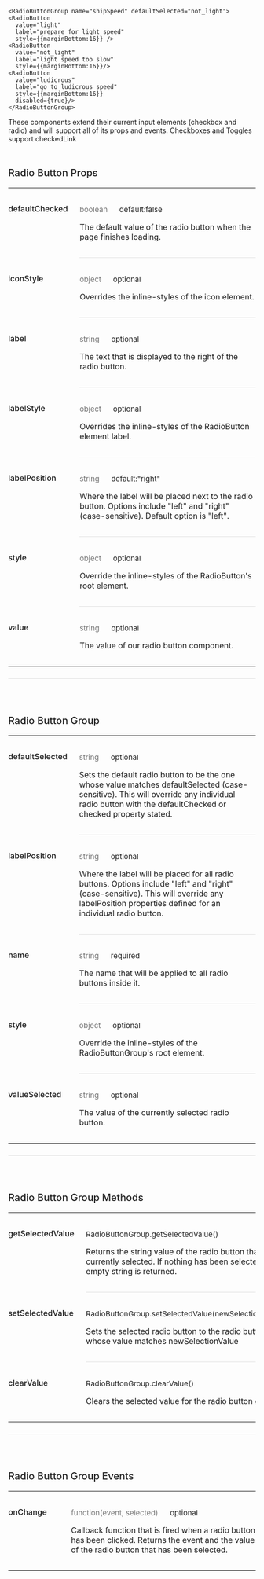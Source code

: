 ```
<RadioButtonGroup name="shipSpeed" defaultSelected="not_light">
<RadioButton
  value="light"
  label="prepare for light speed"
  style={{marginBottom:16}} />
<RadioButton
  value="not_light"
  label="light speed too slow"
  style={{marginBottom:16}}/>
<RadioButton
  value="ludicrous"
  label="go to ludicrous speed"
  style={{marginBottom:16}}
  disabled={true}/>
</RadioButtonGroup>
```

These components extend their current input elements (checkbox and radio) and will support all of its props and events. Checkboxes and Toggles support checkedLink

<div data-reactid=".0.$=12:0.0.0.1.2.$1.0.1:3"><div style="font-size:15px;letter-spacing:0px;font-weight:400;line-height:24px;padding-top:0px;margin-bottom:13px;color:rgba(0, 0, 0, 0.87);width:100%;box-sizing:border-box;border-top:none;margin-top:0px;" data-reactid=".0.$=12:0.0.0.1.2.$1.0.1:3.$0"><h3 style="font-size:20px;line-height:28px;padding-top:19px;margin-bottom:13px;letter-spacing:0px;font-weight:500;color:rgba(0, 0, 0, 0.87);box-sizing:border-box;" data-reactid=".0.$=12:0.0.0.1.2.$1.0.1:3.$0.0">Radio Button Props</h3><table style="border-collapse:collapse;border-spacing:0px;box-sizing:border-box;" data-reactid=".0.$=12:0.0.0.1.2.$1.0.1:3.$0.1"><tbody data-reactid=".0.$=12:0.0.0.1.2.$1.0.1:3.$0.1.0"><tr data-reactid=".0.$=12:0.0.0.1.2.$1.0.1:3.$0.1.0.$0"><td style="padding: 32px 24px 32px 0px; vertical-align: top; position: inherit; font-weight: 500; box-sizing: border-box; min-width: 128px;" data-reactid=".0.$=12:0.0.0.1.2.$1.0.1:3.$0.1.0.$0.0">defaultChecked</td><td style="padding: 32px 0px; vertical-align: top; width: 100%; border-bottom-style: solid; border-bottom-width: 1px; border-bottom-color: rgb(224, 224, 224); box-sizing: border-box;" data-reactid=".0.$=12:0.0.0.1.2.$1.0.1:3.$0.1.0.$0.1"><p style="margin:0px;font-size:15px;letter-spacing:0px;font-weight:400;line-height:24px;padding-top:0px;margin-bottom:13px;color:rgba(0, 0, 0, 0.87);width:100%;box-sizing:border-box;" data-reactid=".0.$=12:0.0.0.1.2.$1.0.1:3.$0.1.0.$0.1.0"><span style="color:rgba(0, 0, 0, 0.54);padding-right:24px;box-sizing:border-box;" data-reactid=".0.$=12:0.0.0.1.2.$1.0.1:3.$0.1.0.$0.1.0.0">boolean</span><span data-reactid=".0.$=12:0.0.0.1.2.$1.0.1:3.$0.1.0.$0.1.0.1">default:false</span></p><p style="margin:0px;box-sizing:border-box;" data-reactid=".0.$=12:0.0.0.1.2.$1.0.1:3.$0.1.0.$0.1.1">The default value of the radio button when the page finishes loading.</p></td></tr><tr data-reactid=".0.$=12:0.0.0.1.2.$1.0.1:3.$0.1.0.$1"><td style="padding: 32px 24px 32px 0px; vertical-align: top; position: inherit; font-weight: 500; box-sizing: border-box; min-width: 128px;" data-reactid=".0.$=12:0.0.0.1.2.$1.0.1:3.$0.1.0.$1.0">iconStyle</td><td style="padding: 32px 0px; vertical-align: top; width: 100%; border-bottom-style: solid; border-bottom-width: 1px; border-bottom-color: rgb(224, 224, 224); box-sizing: border-box;" data-reactid=".0.$=12:0.0.0.1.2.$1.0.1:3.$0.1.0.$1.1"><p style="margin:0px;font-size:15px;letter-spacing:0px;font-weight:400;line-height:24px;padding-top:0px;margin-bottom:13px;color:rgba(0, 0, 0, 0.87);width:100%;box-sizing:border-box;" data-reactid=".0.$=12:0.0.0.1.2.$1.0.1:3.$0.1.0.$1.1.0"><span style="color:rgba(0, 0, 0, 0.54);padding-right:24px;box-sizing:border-box;" data-reactid=".0.$=12:0.0.0.1.2.$1.0.1:3.$0.1.0.$1.1.0.0">object</span><span data-reactid=".0.$=12:0.0.0.1.2.$1.0.1:3.$0.1.0.$1.1.0.1">optional</span></p><p style="margin:0px;box-sizing:border-box;" data-reactid=".0.$=12:0.0.0.1.2.$1.0.1:3.$0.1.0.$1.1.1">Overrides the inline-styles of the icon element.</p></td></tr><tr data-reactid=".0.$=12:0.0.0.1.2.$1.0.1:3.$0.1.0.$2"><td style="padding: 32px 24px 32px 0px; vertical-align: top; position: inherit; font-weight: 500; box-sizing: border-box; min-width: 128px;" data-reactid=".0.$=12:0.0.0.1.2.$1.0.1:3.$0.1.0.$2.0">label</td><td style="padding: 32px 0px; vertical-align: top; width: 100%; border-bottom-style: solid; border-bottom-width: 1px; border-bottom-color: rgb(224, 224, 224); box-sizing: border-box;" data-reactid=".0.$=12:0.0.0.1.2.$1.0.1:3.$0.1.0.$2.1"><p style="margin:0px;font-size:15px;letter-spacing:0px;font-weight:400;line-height:24px;padding-top:0px;margin-bottom:13px;color:rgba(0, 0, 0, 0.87);width:100%;box-sizing:border-box;" data-reactid=".0.$=12:0.0.0.1.2.$1.0.1:3.$0.1.0.$2.1.0"><span style="color:rgba(0, 0, 0, 0.54);padding-right:24px;box-sizing:border-box;" data-reactid=".0.$=12:0.0.0.1.2.$1.0.1:3.$0.1.0.$2.1.0.0">string</span><span data-reactid=".0.$=12:0.0.0.1.2.$1.0.1:3.$0.1.0.$2.1.0.1">optional</span></p><p style="margin:0px;box-sizing:border-box;" data-reactid=".0.$=12:0.0.0.1.2.$1.0.1:3.$0.1.0.$2.1.1">The text that is displayed to the right of the radio button.</p></td></tr><tr data-reactid=".0.$=12:0.0.0.1.2.$1.0.1:3.$0.1.0.$3"><td style="padding: 32px 24px 32px 0px; vertical-align: top; position: inherit; font-weight: 500; box-sizing: border-box; min-width: 128px;" data-reactid=".0.$=12:0.0.0.1.2.$1.0.1:3.$0.1.0.$3.0">labelStyle</td><td style="padding: 32px 0px; vertical-align: top; width: 100%; border-bottom-style: solid; border-bottom-width: 1px; border-bottom-color: rgb(224, 224, 224); box-sizing: border-box;" data-reactid=".0.$=12:0.0.0.1.2.$1.0.1:3.$0.1.0.$3.1"><p style="margin:0px;font-size:15px;letter-spacing:0px;font-weight:400;line-height:24px;padding-top:0px;margin-bottom:13px;color:rgba(0, 0, 0, 0.87);width:100%;box-sizing:border-box;" data-reactid=".0.$=12:0.0.0.1.2.$1.0.1:3.$0.1.0.$3.1.0"><span style="color:rgba(0, 0, 0, 0.54);padding-right:24px;box-sizing:border-box;" data-reactid=".0.$=12:0.0.0.1.2.$1.0.1:3.$0.1.0.$3.1.0.0">object</span><span data-reactid=".0.$=12:0.0.0.1.2.$1.0.1:3.$0.1.0.$3.1.0.1">optional</span></p><p style="margin:0px;box-sizing:border-box;" data-reactid=".0.$=12:0.0.0.1.2.$1.0.1:3.$0.1.0.$3.1.1">Overrides the inline-styles of the RadioButton element label.</p></td></tr><tr data-reactid=".0.$=12:0.0.0.1.2.$1.0.1:3.$0.1.0.$4"><td style="padding: 32px 24px 32px 0px; vertical-align: top; position: inherit; font-weight: 500; box-sizing: border-box; min-width: 128px;" data-reactid=".0.$=12:0.0.0.1.2.$1.0.1:3.$0.1.0.$4.0">labelPosition</td><td style="padding: 32px 0px; vertical-align: top; width: 100%; border-bottom-style: solid; border-bottom-width: 1px; border-bottom-color: rgb(224, 224, 224); box-sizing: border-box;" data-reactid=".0.$=12:0.0.0.1.2.$1.0.1:3.$0.1.0.$4.1"><p style="margin:0px;font-size:15px;letter-spacing:0px;font-weight:400;line-height:24px;padding-top:0px;margin-bottom:13px;color:rgba(0, 0, 0, 0.87);width:100%;box-sizing:border-box;" data-reactid=".0.$=12:0.0.0.1.2.$1.0.1:3.$0.1.0.$4.1.0"><span style="color:rgba(0, 0, 0, 0.54);padding-right:24px;box-sizing:border-box;" data-reactid=".0.$=12:0.0.0.1.2.$1.0.1:3.$0.1.0.$4.1.0.0">string</span><span data-reactid=".0.$=12:0.0.0.1.2.$1.0.1:3.$0.1.0.$4.1.0.1">default:"right"</span></p><p style="margin:0px;box-sizing:border-box;" data-reactid=".0.$=12:0.0.0.1.2.$1.0.1:3.$0.1.0.$4.1.1">Where the label will be placed next to the radio button. Options include "left" and "right" (case-sensitive). Default option is "left".</p></td></tr><tr data-reactid=".0.$=12:0.0.0.1.2.$1.0.1:3.$0.1.0.$5"><td style="padding: 32px 24px 32px 0px; vertical-align: top; position: inherit; font-weight: 500; box-sizing: border-box; min-width: 128px;" data-reactid=".0.$=12:0.0.0.1.2.$1.0.1:3.$0.1.0.$5.0">style</td><td style="padding: 32px 0px; vertical-align: top; width: 100%; border-bottom-style: solid; border-bottom-width: 1px; border-bottom-color: rgb(224, 224, 224); box-sizing: border-box;" data-reactid=".0.$=12:0.0.0.1.2.$1.0.1:3.$0.1.0.$5.1"><p style="margin:0px;font-size:15px;letter-spacing:0px;font-weight:400;line-height:24px;padding-top:0px;margin-bottom:13px;color:rgba(0, 0, 0, 0.87);width:100%;box-sizing:border-box;" data-reactid=".0.$=12:0.0.0.1.2.$1.0.1:3.$0.1.0.$5.1.0"><span style="color:rgba(0, 0, 0, 0.54);padding-right:24px;box-sizing:border-box;" data-reactid=".0.$=12:0.0.0.1.2.$1.0.1:3.$0.1.0.$5.1.0.0">object</span><span data-reactid=".0.$=12:0.0.0.1.2.$1.0.1:3.$0.1.0.$5.1.0.1">optional</span></p><p style="margin:0px;box-sizing:border-box;" data-reactid=".0.$=12:0.0.0.1.2.$1.0.1:3.$0.1.0.$5.1.1">Override the inline-styles of the RadioButton's root element.</p></td></tr><tr data-reactid=".0.$=12:0.0.0.1.2.$1.0.1:3.$0.1.0.$6"><td style="padding: 32px 24px 32px 0px; vertical-align: top; position: inherit; font-weight: 500; box-sizing: border-box; min-width: 128px;" data-reactid=".0.$=12:0.0.0.1.2.$1.0.1:3.$0.1.0.$6.0">value</td><td style="padding: 32px 0px; vertical-align: top; width: 100%; border-bottom-style: none; box-sizing: border-box;" data-reactid=".0.$=12:0.0.0.1.2.$1.0.1:3.$0.1.0.$6.1"><p style="margin:0px;font-size:15px;letter-spacing:0px;font-weight:400;line-height:24px;padding-top:0px;margin-bottom:13px;color:rgba(0, 0, 0, 0.87);width:100%;box-sizing:border-box;" data-reactid=".0.$=12:0.0.0.1.2.$1.0.1:3.$0.1.0.$6.1.0"><span style="color:rgba(0, 0, 0, 0.54);padding-right:24px;box-sizing:border-box;" data-reactid=".0.$=12:0.0.0.1.2.$1.0.1:3.$0.1.0.$6.1.0.0">string</span><span data-reactid=".0.$=12:0.0.0.1.2.$1.0.1:3.$0.1.0.$6.1.0.1">optional</span></p><p style="margin:0px;box-sizing:border-box;" data-reactid=".0.$=12:0.0.0.1.2.$1.0.1:3.$0.1.0.$6.1.1">The value of our radio button component.</p></td></tr></tbody></table></div><div style="font-size:15px;letter-spacing:0px;font-weight:400;line-height:24px;padding-top:24px;margin-bottom:13px;color:rgba(0, 0, 0, 0.87);width:100%;box-sizing:border-box;border-top:solid 1px #e0e0e0;margin-top:24px;" data-reactid=".0.$=12:0.0.0.1.2.$1.0.1:3.$1"><h3 style="font-size:20px;line-height:28px;padding-top:19px;margin-bottom:13px;letter-spacing:0px;font-weight:500;color:rgba(0, 0, 0, 0.87);box-sizing:border-box;" data-reactid=".0.$=12:0.0.0.1.2.$1.0.1:3.$1.0">Radio Button Group</h3><table style="border-collapse:collapse;border-spacing:0px;box-sizing:border-box;" data-reactid=".0.$=12:0.0.0.1.2.$1.0.1:3.$1.1"><tbody data-reactid=".0.$=12:0.0.0.1.2.$1.0.1:3.$1.1.0"><tr data-reactid=".0.$=12:0.0.0.1.2.$1.0.1:3.$1.1.0.$0"><td style="padding: 32px 24px 32px 0px; vertical-align: top; position: inherit; font-weight: 500; box-sizing: border-box; min-width: 128px;" data-reactid=".0.$=12:0.0.0.1.2.$1.0.1:3.$1.1.0.$0.0">defaultSelected</td><td style="padding: 32px 0px; vertical-align: top; width: 100%; border-bottom-style: solid; border-bottom-width: 1px; border-bottom-color: rgb(224, 224, 224); box-sizing: border-box;" data-reactid=".0.$=12:0.0.0.1.2.$1.0.1:3.$1.1.0.$0.1"><p style="margin:0px;font-size:15px;letter-spacing:0px;font-weight:400;line-height:24px;padding-top:0px;margin-bottom:13px;color:rgba(0, 0, 0, 0.87);width:100%;box-sizing:border-box;" data-reactid=".0.$=12:0.0.0.1.2.$1.0.1:3.$1.1.0.$0.1.0"><span style="color:rgba(0, 0, 0, 0.54);padding-right:24px;box-sizing:border-box;" data-reactid=".0.$=12:0.0.0.1.2.$1.0.1:3.$1.1.0.$0.1.0.0">string</span><span data-reactid=".0.$=12:0.0.0.1.2.$1.0.1:3.$1.1.0.$0.1.0.1">optional</span></p><p style="margin:0px;box-sizing:border-box;" data-reactid=".0.$=12:0.0.0.1.2.$1.0.1:3.$1.1.0.$0.1.1">Sets the default radio button to be the one whose value matches defaultSelected (case-sensitive). This will override any individual radio button with the defaultChecked or checked property stated.</p></td></tr><tr data-reactid=".0.$=12:0.0.0.1.2.$1.0.1:3.$1.1.0.$1"><td style="padding: 32px 24px 32px 0px; vertical-align: top; position: inherit; font-weight: 500; box-sizing: border-box; min-width: 128px;" data-reactid=".0.$=12:0.0.0.1.2.$1.0.1:3.$1.1.0.$1.0">labelPosition</td><td style="padding: 32px 0px; vertical-align: top; width: 100%; border-bottom-style: solid; border-bottom-width: 1px; border-bottom-color: rgb(224, 224, 224); box-sizing: border-box;" data-reactid=".0.$=12:0.0.0.1.2.$1.0.1:3.$1.1.0.$1.1"><p style="margin:0px;font-size:15px;letter-spacing:0px;font-weight:400;line-height:24px;padding-top:0px;margin-bottom:13px;color:rgba(0, 0, 0, 0.87);width:100%;box-sizing:border-box;" data-reactid=".0.$=12:0.0.0.1.2.$1.0.1:3.$1.1.0.$1.1.0"><span style="color:rgba(0, 0, 0, 0.54);padding-right:24px;box-sizing:border-box;" data-reactid=".0.$=12:0.0.0.1.2.$1.0.1:3.$1.1.0.$1.1.0.0">string</span><span data-reactid=".0.$=12:0.0.0.1.2.$1.0.1:3.$1.1.0.$1.1.0.1">optional</span></p><p style="margin:0px;box-sizing:border-box;" data-reactid=".0.$=12:0.0.0.1.2.$1.0.1:3.$1.1.0.$1.1.1">Where the label will be placed for all radio buttons. Options include "left" and "right" (case-sensitive). This will override any labelPosition properties defined for an individual radio button.</p></td></tr><tr data-reactid=".0.$=12:0.0.0.1.2.$1.0.1:3.$1.1.0.$2"><td style="padding: 32px 24px 32px 0px; vertical-align: top; position: inherit; font-weight: 500; box-sizing: border-box; min-width: 128px;" data-reactid=".0.$=12:0.0.0.1.2.$1.0.1:3.$1.1.0.$2.0">name</td><td style="padding: 32px 0px; vertical-align: top; width: 100%; border-bottom-style: solid; border-bottom-width: 1px; border-bottom-color: rgb(224, 224, 224); box-sizing: border-box;" data-reactid=".0.$=12:0.0.0.1.2.$1.0.1:3.$1.1.0.$2.1"><p style="margin:0px;font-size:15px;letter-spacing:0px;font-weight:400;line-height:24px;padding-top:0px;margin-bottom:13px;color:rgba(0, 0, 0, 0.87);width:100%;box-sizing:border-box;" data-reactid=".0.$=12:0.0.0.1.2.$1.0.1:3.$1.1.0.$2.1.0"><span style="color:rgba(0, 0, 0, 0.54);padding-right:24px;box-sizing:border-box;" data-reactid=".0.$=12:0.0.0.1.2.$1.0.1:3.$1.1.0.$2.1.0.0">string</span><span data-reactid=".0.$=12:0.0.0.1.2.$1.0.1:3.$1.1.0.$2.1.0.1">required</span></p><p style="margin:0px;box-sizing:border-box;" data-reactid=".0.$=12:0.0.0.1.2.$1.0.1:3.$1.1.0.$2.1.1">The name that will be applied to all radio buttons inside it.</p></td></tr><tr data-reactid=".0.$=12:0.0.0.1.2.$1.0.1:3.$1.1.0.$3"><td style="padding: 32px 24px 32px 0px; vertical-align: top; position: inherit; font-weight: 500; box-sizing: border-box; min-width: 128px;" data-reactid=".0.$=12:0.0.0.1.2.$1.0.1:3.$1.1.0.$3.0">style</td><td style="padding: 32px 0px; vertical-align: top; width: 100%; border-bottom-style: solid; border-bottom-width: 1px; border-bottom-color: rgb(224, 224, 224); box-sizing: border-box;" data-reactid=".0.$=12:0.0.0.1.2.$1.0.1:3.$1.1.0.$3.1"><p style="margin:0px;font-size:15px;letter-spacing:0px;font-weight:400;line-height:24px;padding-top:0px;margin-bottom:13px;color:rgba(0, 0, 0, 0.87);width:100%;box-sizing:border-box;" data-reactid=".0.$=12:0.0.0.1.2.$1.0.1:3.$1.1.0.$3.1.0"><span style="color:rgba(0, 0, 0, 0.54);padding-right:24px;box-sizing:border-box;" data-reactid=".0.$=12:0.0.0.1.2.$1.0.1:3.$1.1.0.$3.1.0.0">object</span><span data-reactid=".0.$=12:0.0.0.1.2.$1.0.1:3.$1.1.0.$3.1.0.1">optional</span></p><p style="margin:0px;box-sizing:border-box;" data-reactid=".0.$=12:0.0.0.1.2.$1.0.1:3.$1.1.0.$3.1.1">Override the inline-styles of the RadioButtonGroup's root element.</p></td></tr><tr data-reactid=".0.$=12:0.0.0.1.2.$1.0.1:3.$1.1.0.$4"><td style="padding: 32px 24px 32px 0px; vertical-align: top; position: inherit; font-weight: 500; box-sizing: border-box; min-width: 128px;" data-reactid=".0.$=12:0.0.0.1.2.$1.0.1:3.$1.1.0.$4.0">valueSelected</td><td style="padding: 32px 0px; vertical-align: top; width: 100%; border-bottom-style: none; box-sizing: border-box;" data-reactid=".0.$=12:0.0.0.1.2.$1.0.1:3.$1.1.0.$4.1"><p style="margin:0px;font-size:15px;letter-spacing:0px;font-weight:400;line-height:24px;padding-top:0px;margin-bottom:13px;color:rgba(0, 0, 0, 0.87);width:100%;box-sizing:border-box;" data-reactid=".0.$=12:0.0.0.1.2.$1.0.1:3.$1.1.0.$4.1.0"><span style="color:rgba(0, 0, 0, 0.54);padding-right:24px;box-sizing:border-box;" data-reactid=".0.$=12:0.0.0.1.2.$1.0.1:3.$1.1.0.$4.1.0.0">string</span><span data-reactid=".0.$=12:0.0.0.1.2.$1.0.1:3.$1.1.0.$4.1.0.1">optional</span></p><p style="margin:0px;box-sizing:border-box;" data-reactid=".0.$=12:0.0.0.1.2.$1.0.1:3.$1.1.0.$4.1.1">The value of the currently selected radio button.</p></td></tr></tbody></table></div><div style="font-size:15px;letter-spacing:0px;font-weight:400;line-height:24px;padding-top:24px;margin-bottom:13px;color:rgba(0, 0, 0, 0.87);width:100%;box-sizing:border-box;border-top:solid 1px #e0e0e0;margin-top:24px;" data-reactid=".0.$=12:0.0.0.1.2.$1.0.1:3.$2"><h3 style="font-size:20px;line-height:28px;padding-top:19px;margin-bottom:13px;letter-spacing:0px;font-weight:500;color:rgba(0, 0, 0, 0.87);box-sizing:border-box;" data-reactid=".0.$=12:0.0.0.1.2.$1.0.1:3.$2.0">Radio Button Group Methods</h3><table style="border-collapse:collapse;border-spacing:0px;box-sizing:border-box;" data-reactid=".0.$=12:0.0.0.1.2.$1.0.1:3.$2.1"><tbody data-reactid=".0.$=12:0.0.0.1.2.$1.0.1:3.$2.1.0"><tr data-reactid=".0.$=12:0.0.0.1.2.$1.0.1:3.$2.1.0.$0"><td style="padding: 32px 24px 32px 0px; vertical-align: top; position: inherit; font-weight: 500; box-sizing: border-box; min-width: 128px;" data-reactid=".0.$=12:0.0.0.1.2.$1.0.1:3.$2.1.0.$0.0">getSelectedValue</td><td style="padding: 32px 0px; vertical-align: top; width: 100%; border-bottom-style: solid; border-bottom-width: 1px; border-bottom-color: rgb(224, 224, 224); box-sizing: border-box;" data-reactid=".0.$=12:0.0.0.1.2.$1.0.1:3.$2.1.0.$0.1"><p style="margin:0px;font-size:15px;letter-spacing:0px;font-weight:400;line-height:24px;padding-top:0px;margin-bottom:13px;color:rgba(0, 0, 0, 0.87);width:100%;box-sizing:border-box;" data-reactid=".0.$=12:0.0.0.1.2.$1.0.1:3.$2.1.0.$0.1.0"><span data-reactid=".0.$=12:0.0.0.1.2.$1.0.1:3.$2.1.0.$0.1.0.1">RadioButtonGroup.getSelectedValue()</span></p><p style="margin:0px;box-sizing:border-box;" data-reactid=".0.$=12:0.0.0.1.2.$1.0.1:3.$2.1.0.$0.1.1">Returns the string value of the radio button that is currently selected. If nothing has been selected, an empty string is returned.</p></td></tr><tr data-reactid=".0.$=12:0.0.0.1.2.$1.0.1:3.$2.1.0.$1"><td style="padding: 32px 24px 32px 0px; vertical-align: top; position: inherit; font-weight: 500; box-sizing: border-box; min-width: 128px;" data-reactid=".0.$=12:0.0.0.1.2.$1.0.1:3.$2.1.0.$1.0">setSelectedValue</td><td style="padding: 32px 0px; vertical-align: top; width: 100%; border-bottom-style: solid; border-bottom-width: 1px; border-bottom-color: rgb(224, 224, 224); box-sizing: border-box;" data-reactid=".0.$=12:0.0.0.1.2.$1.0.1:3.$2.1.0.$1.1"><p style="margin:0px;font-size:15px;letter-spacing:0px;font-weight:400;line-height:24px;padding-top:0px;margin-bottom:13px;color:rgba(0, 0, 0, 0.87);width:100%;box-sizing:border-box;" data-reactid=".0.$=12:0.0.0.1.2.$1.0.1:3.$2.1.0.$1.1.0"><span data-reactid=".0.$=12:0.0.0.1.2.$1.0.1:3.$2.1.0.$1.1.0.1">RadioButtonGroup.setSelectedValue(newSelectionValue)</span></p><p style="margin:0px;box-sizing:border-box;" data-reactid=".0.$=12:0.0.0.1.2.$1.0.1:3.$2.1.0.$1.1.1">Sets the selected radio button to the radio button whose value matches newSelectionValue</p></td></tr><tr data-reactid=".0.$=12:0.0.0.1.2.$1.0.1:3.$2.1.0.$2"><td style="padding: 32px 24px 32px 0px; vertical-align: top; position: inherit; font-weight: 500; box-sizing: border-box; min-width: 128px;" data-reactid=".0.$=12:0.0.0.1.2.$1.0.1:3.$2.1.0.$2.0">clearValue</td><td style="padding: 32px 0px; vertical-align: top; width: 100%; border-bottom-style: none; box-sizing: border-box;" data-reactid=".0.$=12:0.0.0.1.2.$1.0.1:3.$2.1.0.$2.1"><p style="margin:0px;font-size:15px;letter-spacing:0px;font-weight:400;line-height:24px;padding-top:0px;margin-bottom:13px;color:rgba(0, 0, 0, 0.87);width:100%;box-sizing:border-box;" data-reactid=".0.$=12:0.0.0.1.2.$1.0.1:3.$2.1.0.$2.1.0"><span data-reactid=".0.$=12:0.0.0.1.2.$1.0.1:3.$2.1.0.$2.1.0.1">RadioButtonGroup.clearValue()</span></p><p style="margin:0px;box-sizing:border-box;" data-reactid=".0.$=12:0.0.0.1.2.$1.0.1:3.$2.1.0.$2.1.1">Clears the selected value for the radio button group.</p></td></tr></tbody></table></div><div style="font-size:15px;letter-spacing:0px;font-weight:400;line-height:24px;padding-top:24px;margin-bottom:13px;color:rgba(0, 0, 0, 0.87);width:100%;box-sizing:border-box;border-top:solid 1px #e0e0e0;margin-top:24px;" data-reactid=".0.$=12:0.0.0.1.2.$1.0.1:3.$3"><h3 style="font-size:20px;line-height:28px;padding-top:19px;margin-bottom:13px;letter-spacing:0px;font-weight:500;color:rgba(0, 0, 0, 0.87);box-sizing:border-box;" data-reactid=".0.$=12:0.0.0.1.2.$1.0.1:3.$3.0">Radio Button Group Events</h3><table style="border-collapse:collapse;border-spacing:0px;box-sizing:border-box;" data-reactid=".0.$=12:0.0.0.1.2.$1.0.1:3.$3.1"><tbody data-reactid=".0.$=12:0.0.0.1.2.$1.0.1:3.$3.1.0"><tr data-reactid=".0.$=12:0.0.0.1.2.$1.0.1:3.$3.1.0.$0"><td style="padding: 32px 24px 32px 0px; vertical-align: top; position: inherit; font-weight: 500; box-sizing: border-box; min-width: 128px;" data-reactid=".0.$=12:0.0.0.1.2.$1.0.1:3.$3.1.0.$0.0">onChange</td><td style="padding: 32px 0px; vertical-align: top; width: 100%; border-bottom-style: none; box-sizing: border-box;" data-reactid=".0.$=12:0.0.0.1.2.$1.0.1:3.$3.1.0.$0.1"><p style="margin:0px;font-size:15px;letter-spacing:0px;font-weight:400;line-height:24px;padding-top:0px;margin-bottom:13px;color:rgba(0, 0, 0, 0.87);width:100%;box-sizing:border-box;" data-reactid=".0.$=12:0.0.0.1.2.$1.0.1:3.$3.1.0.$0.1.0"><span style="color:rgba(0, 0, 0, 0.54);padding-right:24px;box-sizing:border-box;" data-reactid=".0.$=12:0.0.0.1.2.$1.0.1:3.$3.1.0.$0.1.0.0">function(event, selected)</span><span data-reactid=".0.$=12:0.0.0.1.2.$1.0.1:3.$3.1.0.$0.1.0.1">optional</span></p><p style="margin:0px;box-sizing:border-box;" data-reactid=".0.$=12:0.0.0.1.2.$1.0.1:3.$3.1.0.$0.1.1">Callback function that is fired when a radio button has been clicked. Returns the event and the value of the radio button that has been selected.</p></td></tr></tbody></table></div></div>
